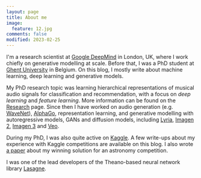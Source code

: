 ```yaml
---
layout: page
title: About me
image:
  feature: 12.jpg
comments: false
modified: 2023-02-25
---
```


I'm a research scientist at [Google DeepMind](http://deepmind.google/) in London, UK, where I work chiefly on generative modelling at scale. Before that, I was a PhD student at [Ghent University](http://www.ugent.be/) in Belgium. On this blog, I mostly write about machine learning, deep learning and generative models.

My PhD research topic was learning hierarchical representations of musical audio signals for classification and recommendation, with a focus on *deep learning* and *feature learning*. More information can be found on the [Research](/research) page. Since then I have worked on audio generation (e.g. [WaveNet](https://www.deepmind.com/blog/wavenet-a-generative-model-for-raw-audio)), [AlphaGo](https://www.deepmind.com/research/highlighted-research/alphago), representation learning, and generative modelling with autoregressive models, GANs and diffusion models, including [Lyria](https://deepmind.google/discover/blog/transforming-the-future-of-music-creation/), [Imagen 2](https://deepmind.google/technologies/imagen-2/), [Imagen 3](https://deepmind.google/technologies/imagen-3/) and [Veo](https://deepmind.google/technologies/veo/). 

During my PhD, I was also quite active on [Kaggle](https://www.kaggle.com/). A few write-ups about my experience with Kaggle competitions are available on this blog. I also wrote [a paper](https://academic.oup.com/mnras/article/450/2/1441/979677) about my winning solution for an astronomy competition.

I was one of the lead developers of the Theano-based neural network library [Lasagne](https://github.com/Lasagne/Lasagne).
